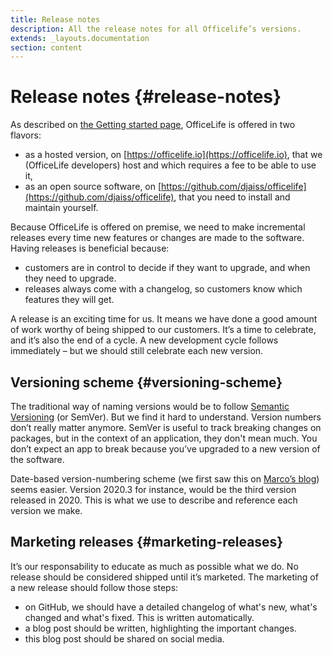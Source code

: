 ```yaml
---
title: Release notes
description: All the release notes for all Officelife’s versions.
extends: _layouts.documentation
section: content
---
```


# Release notes {#release-notes}

As described on [the Getting started page](/docs/getting-started#pricing), OfficeLife is offered in two flavors:

* as a hosted version, on [https://officelife.io](https://officelife.io), that we (OfficeLife developers) host and which requires a fee to be able to use it,
* as an open source software, on [https://github.com/djaiss/officelife](https://github.com/djaiss/officelife), that you need to install and maintain yourself.

Because OfficeLife is offered on premise, we need to make incremental releases every time new features or changes are made to the software. Having releases is beneficial because:

* customers are in control to decide if they want to upgrade, and when they need to upgrade.
* releases always come with a changelog, so customers know which features they will get.

A release is an exciting time for us. It means we have done a good amount of work worthy of being shipped to our customers. It’s a time to celebrate, and it’s also the end of a cycle. A new development cycle follows immediately – but we should still celebrate each new version.

## Versioning scheme {#versioning-scheme}

The traditional way of naming versions would be to follow [Semantic Versioning](https://semver.org/) (or SemVer). But we find it hard to understand. Version numbers don’t really matter anymore. SemVer is useful to track breaking changes on packages, but in the context of an application, they don't mean much. You don’t expect an app to break because you’ve upgraded to a new version of the software.

Date-based version-numbering scheme (we first saw this on [Marco’s blog](https://marco.org/2019/04/27/overcast-clip-sharing)) seems easier. Version 2020.3 for instance, would be the third version released in 2020. This is what we use to describe and reference each version we make.

## Marketing releases {#marketing-releases}

It’s our responsability to educate as much as possible what we do. No release should be considered shipped until it’s marketed. The marketing of a new release should follow those steps:

* on GitHub, we should have a detailed changelog of what's new, what's changed and what's fixed. This is written automatically.
* a blog post should be written, highlighting the important changes.
* this blog post should be shared on social media.


